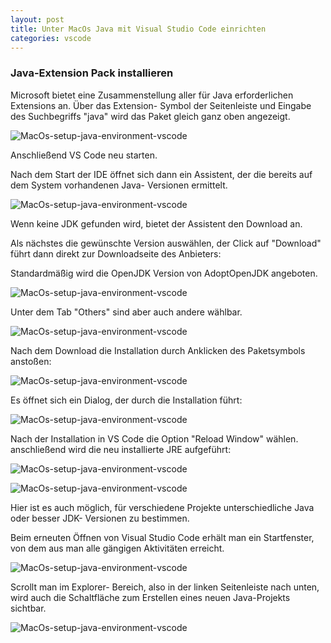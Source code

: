 ```yaml
---
layout: post
title: Unter MacOs Java mit Visual Studio Code einrichten
categories: vscode
---
```


### Java-Extension Pack installieren

Microsoft bietet eine Zusammenstellung aller für Java erforderlichen Extensions an. Über das Extension- Symbol der Seitenleiste und Eingabe des Suchbegriffs "java" wird das Paket gleich ganz oben angezeigt.

![MacOs-setup-java-environment-vscode](/assets/images/MacOs-setup-java-env-vscode/mac-java-setup-vscode_10.png)

Anschließend VS Code neu starten.

Nach dem Start der IDE öffnet sich dann ein Assistent, der die bereits auf dem System vorhandenen Java- Versionen ermittelt.

![MacOs-setup-java-environment-vscode](/assets/images/MacOs-setup-java-env-vscode/mac-java-setup-vscode_01.png)

Wenn keine JDK gefunden wird, bietet der Assistent den Download an.

Als nächstes die gewünschte Version auswählen, der Click auf "Download" führt dann direkt zur Downloadseite des Anbieters:

Standardmäßig wird die OpenJDK Version von AdoptOpenJDK angeboten. 

![MacOs-setup-java-environment-vscode](/assets/images/MacOs-setup-java-env-vscode/mac-java-setup-vscode_02.png)

Unter dem Tab "Others" sind aber auch andere wählbar.

![MacOs-setup-java-environment-vscode](/assets/images/MacOs-setup-java-env-vscode/mac-java-setup-vscode_03.png)

Nach dem Download die Installation durch Anklicken des Paketsymbols anstoßen:

![MacOs-setup-java-environment-vscode](/assets/images/MacOs-setup-java-env-vscode/mac-java-setup-vscode_04.png)

Es öffnet sich ein Dialog, der durch die Installation führt:

![MacOs-setup-java-environment-vscode](/assets/images/MacOs-setup-java-env-vscode/mac-java-setup-vscode_05.png)

Nach der Installation in VS Code die Option "Reload Window" wählen. anschließend wird die neu installierte JRE aufgeführt:

![MacOs-setup-java-environment-vscode](/assets/images/MacOs-setup-java-env-vscode/mac-java-setup-vscode_06.png)

![MacOs-setup-java-environment-vscode](/assets/images/MacOs-setup-java-env-vscode/mac-java-setup-vscode_07.png)

Hier ist es auch möglich, für verschiedene Projekte unterschiedliche Java oder besser JDK- Versionen zu bestimmen.

Beim erneuten Öffnen von Visual Studio Code erhält man ein Startfenster, von dem aus man alle gängigen Aktivitäten erreicht.

![MacOs-setup-java-environment-vscode](/assets/images/MacOs-setup-java-env-vscode/mac-java-setup-vscode_08.png)

Scrollt man im Explorer- Bereich, also in der linken Seitenleiste nach unten, wird auch die Schaltfläche zum Erstellen eines neuen Java-Projekts sichtbar.

![MacOs-setup-java-environment-vscode](/assets/images/MacOs-setup-java-env-vscode/mac-java-setup-vscode_09.png)
